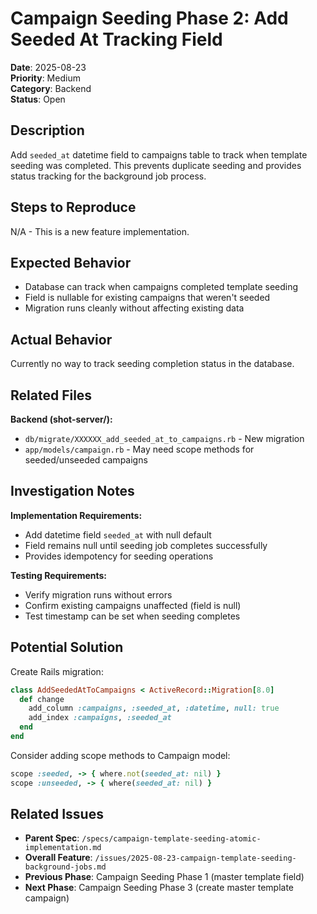 # Campaign Seeding Phase 2: Add Seeded At Tracking Field

**Date**: 2025-08-23  
**Priority**: Medium  
**Category**: Backend  
**Status**: Open

## Description

Add `seeded_at` datetime field to campaigns table to track when template seeding was completed. This prevents duplicate seeding and provides status tracking for the background job process.

## Steps to Reproduce
N/A - This is a new feature implementation.

## Expected Behavior
- Database can track when campaigns completed template seeding
- Field is nullable for existing campaigns that weren't seeded
- Migration runs cleanly without affecting existing data

## Actual Behavior
Currently no way to track seeding completion status in the database.

## Related Files
**Backend (shot-server/):**
- `db/migrate/XXXXXX_add_seeded_at_to_campaigns.rb` - New migration
- `app/models/campaign.rb` - May need scope methods for seeded/unseeded campaigns

## Investigation Notes

**Implementation Requirements:**
- Add datetime field `seeded_at` with null default
- Field remains null until seeding job completes successfully
- Provides idempotency for seeding operations

**Testing Requirements:**
- Verify migration runs without errors
- Confirm existing campaigns unaffected (field is null)
- Test timestamp can be set when seeding completes

## Potential Solution

Create Rails migration:
```ruby
class AddSeededAtToCampaigns < ActiveRecord::Migration[8.0]
  def change
    add_column :campaigns, :seeded_at, :datetime, null: true
    add_index :campaigns, :seeded_at
  end
end
```

Consider adding scope methods to Campaign model:
```ruby
scope :seeded, -> { where.not(seeded_at: nil) }
scope :unseeded, -> { where(seeded_at: nil) }
```

## Related Issues
- **Parent Spec**: `/specs/campaign-template-seeding-atomic-implementation.md`
- **Overall Feature**: `/issues/2025-08-23-campaign-template-seeding-background-jobs.md`
- **Previous Phase**: Campaign Seeding Phase 1 (master template field)
- **Next Phase**: Campaign Seeding Phase 3 (create master template campaign)